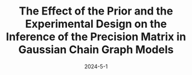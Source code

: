 ---
title: "The Effect of the Prior and the Experimental Design on the Inference of the Precision Matrix in Gaussian Chain Graph Models"
collection: publications
permalink: /publications/2021-CARexp
excerpt: 'Conditional Auto-Regression experimental design'
date: 2024-5-1
venue: 'Journal of Agricultural, Biological and Environmental Statistics (2024)'
paperurl: 'https://link.springer.com/article/10.1007/s13253-024-00621-1'
citation: '<b>Shen, Yunyi</b>, and Solis-Lemus, Claudia*. "The Effect of the Prior and the Experimental Design on the Inference of the Precision Matrix in Gaussian Chain Graph Models." Journal of Agricultural, Biological and Environmental Statistics (2024): 1-70.'
---